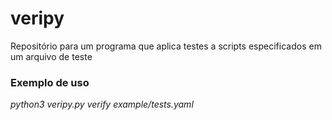 # veripy
Repositório para um programa que aplica testes a scripts especificados em um arquivo de teste

### Exemplo de uso
*python3 veripy.py verify example/tests.yaml*
